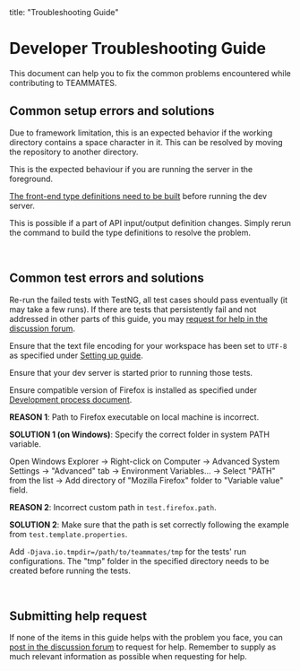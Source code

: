 <frontmatter>
  title: "Troubleshooting Guide"
</frontmatter>

# Developer Troubleshooting Guide

This document can help you to fix the common problems encountered while contributing to TEAMMATES.

## Common setup errors and solutions

<panel header="The back-end server fails with `java.io.FileNotFoundException`" no-close>

Due to framework limitation, this is an expected behavior if the working directory contains a space character in it.
This can be resolved by moving the repository to another directory.
</panel>

<panel header="The back-end server is &quot;stuck&quot; at `85% EXECUTING` or alike" no-close>

This is the expected behaviour if you are running the server in the foreground.
</panel>

<panel header="The front-end dev server fails with `Cannot find module '../api-output'` or similar" no-close>

[The front-end type definitions need to be built](development.md#managing-the-dev-server-front-end) before running the dev server.
</panel>

<panel header="After pulling changes from the `master` branch, the previously working front-end dev server fails to start" no-close>

This is possible if a part of API input/output definition changes.
Simply rerun the command to build the type definitions to resolve the problem.
</panel>

<br>

## Common test errors and solutions

<panel header="A handful of failed E2E test cases (< 10)" no-close>

Re-run the failed tests with TestNG, all test cases should pass eventually (it may take a few runs). If there are tests that persistently fail and not addressed in other parts of this guide, you may [request for help in the discussion forum](https://github.com/TEAMMATES/teammates/discussions/new?category=help-requests).
</panel>

<panel header="Tests fail due to accented characters" no-close>

Ensure that the text file encoding for your workspace has been set to `UTF-8` as specified under [Setting up guide](setting-up.md).
</panel>

<panel header="`java.net.ConnectException: Connection refused` when running E2E tests" no-close>

Ensure that your dev server is started prior to running those tests.
</panel>

<panel header="`org.openqa.selenium.WebDriverException: Unable to bind to locking port 7054 within 45000 ms` when running tests with Browser" no-close>

Ensure compatible version of Firefox is installed as specified under [Development process document](development.md#testing).
</panel>

<panel header="When running E2E tests: `Selenium cannot find Firefox binary in PATH`" no-close>
  
**REASON 1**: Path to Firefox executable on local machine is incorrect.

**SOLUTION 1 (on Windows)**: Specify the correct folder in system PATH variable.

Open Windows Explorer → Right-click on Computer → Advanced System Settings → "Advanced" tab → Environment Variables… → Select "PATH" from the list → Add directory of "Mozilla Firefox" folder to "Variable value" field.

**REASON 2**: Incorrect custom path in `test.firefox.path`.

**SOLUTION 2**: Make sure that the path is set correctly following the example from `test.template.properties`.
</panel>

<panel header='On Linux: `java.io.IOException: Directory "/tmpfiles" could not be created`' no-close>

Add `-Djava.io.tmpdir=/path/to/teammates/tmp` for the tests' run configurations. The "tmp" folder in the specified directory needs to be created before running the tests.
</panel>

<br/>

## Submitting help request

If none of the items in this guide helps with the problem you face, you can [post in the discussion forum](https://github.com/TEAMMATES/teammates/discussions/new?category=help-requests) to request for help. Remember to supply as much relevant information as possible when requesting for help.

